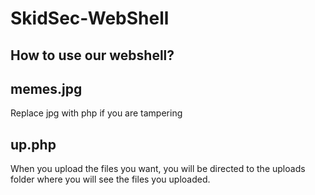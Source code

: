 # SkidSec-WebShell

## How to use our webshell?

## memes.jpg

Replace jpg with php if you are tampering

## up.php

When you upload the files you want, you will be directed to the uploads folder where you will see the files you uploaded.
